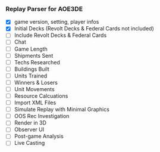 ### Replay Parser for AOE3DE

- [x] game version, setting, player infos
- [x] Initial Decks (Revolt Decks & Federal Cards not included)
- [ ] Include Revolt Decks & Federal Cards
- [ ] Chat
- [ ] Game Length
- [ ] Shipments Sent
- [ ] Techs Researched
- [ ] Buildings Built
- [ ] Units Trained
- [ ] Winners & Losers
- [ ] Unit Movements
- [ ] Resource Calcuations
- [ ] Import XML Files
- [ ] Simulate Replay with Minimal Graphics
- [ ] OOS Rec Investigation
- [ ] Render in 3D
- [ ] Observer UI
- [ ] Post-game Analysis
- [ ] Live Casting
